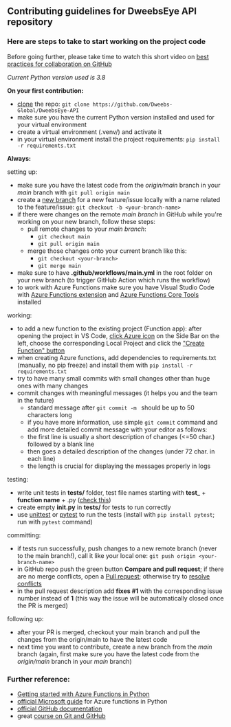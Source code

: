 ## Contributing guidelines for DweebsEye API repository 
### Here are steps to take to start working on the project code

Before going further, please take time to watch this short video on [best practices for collaboration on GitHub](https://www.coursera.org/lecture/introduction-git-github/best-practices-for-collaboration-6MVzC?utm_source=link&utm_medium=page_share&utm_content=vlp&utm_campaign=top_button)

*Current Python version used is 3.8*

**On your first contribution:**

- [clone](https://docs.github.com/en/github/creating-cloning-and-archiving-repositories/cloning-a-repository) the repo: `git clone https://github.com/Dweebs-Global/DweebsEye-API`
- make sure you have the current Python version installed and used for your virtual environment
- create a virtual environment (.venv/) and activate it
- in your virtual environment install the project requirements:
`pip install -r requirements.txt`
  
**Always:**

setting up:
- make sure you have the latest code from the *origin/main* branch in your *main* branch with `git pull origin main`
- create a [new branch](https://docs.github.com/en/github/collaborating-with-issues-and-pull-requests/about-branches) for a new feature/issue locally with a name related to the feature/issue: `git checkout -b <your-branch-name>`
- if there were changes on the remote *main branch* in GitHub while you're working on your new branch, follow these steps:
  - pull remote changes to your *main branch*:
    - `git checkout main`
    - `git pull origin main`
  - merge those changes onto your current branch like this:
    - `git checkout <your-branch>`
    - `git merge main`
- make sure to have **.github/workflows/main.yml** in the root folder on your new branch (to trigger GitHub Action which runs the workflow)
- to work with Azure Functions make sure you have Visual Studio Code with [Azure Functions extension](https://docs.microsoft.com/en-us/azure/includes/media/functions-install-vs-code-extension/vscode-install-extension.png) and [Azure Functions Core Tools](https://github.com/Azure/azure-functions-core-tools) installed

working:
- to add a new function to the existing project (Function app): after opening the project in VS Code, [click Azure icon](https://docs.microsoft.com/en-us/azure/includes/media/functions-install-vs-code-extension/azure-functions-window-vscode.png) on the Side Bar on the left, choose the corresponding Local Project and click the ["Create Function" button](https://docs.microsoft.com/en-us/azure/azure-functions/media/functions-develop-vs-code/create-function.png)
- when creating Azure functions, add dependencies to requirements.txt (manually, no pip freeze) and install them with `pip install -r requirements.txt`
- try to have many small commits with small changes other than huge ones with many changes
- commit changes with meaningful messages (it helps you and the team in the future)
  - standard message after `git commit -m ` should be up to 50 characters long
  - if you have more information, use simple `git commit` command and add more detailed commit message with your editor as follows: 
  - the first line is usually a short description of changes (<=50 char.) followed by a blank line
  - then goes a detailed description of the changes (under 72 char. in each line)
  - the length is crucial for displaying the messages properly in logs

testing:
- write unit tests in **tests/** folder, test file names starting with **test_** + **function name** + .py ([check this](https://docs.microsoft.com/en-us/azure/azure-functions/functions-reference-python#package-management))
- create empty **__init__.py** in **tests/** for tests to run correctly
- use [unittest](https://docs.python.org/3/library/unittest.html) or [pytest](https://docs.pytest.org/en/stable/) to run the tests (install with `pip install pytest`; run with `pytest` command)

committing:
- if tests run successfully, push changes to a new remote branch (never to the main branch!), call it like your local one:
`git push origin <your-branch-name>`
- in GitHub repo push the green button **Compare and pull request**; if there are no merge conflicts, open a [Pull request](https://docs.github.com/en/github/collaborating-with-issues-and-pull-requests/about-pull-requests); otherwise try to [resolve conflicts](https://docs.github.com/en/github/collaborating-with-issues-and-pull-requests/addressing-merge-conflicts)
- in the pull request description add **fixes #1** with the corresponding issue number instead of **1** (this way the issue will be automatically closed once the PR is merged)

following up:
- after your PR is merged, checkout your main branch and pull the changes from the origin/main to have the latest code
- next time you want to contribute, create a new branch from the *main* branch (again, first make sure you have the latest code from the *origin/main* branch in your *main* branch)



### Further reference:
- [Getting started with Azure Functions in Python](https://www.scalyr.com/blog/azure-functions-in-python-a-simple-introduction/)
- [official Microsoft guide](https://docs.microsoft.com/en-us/azure/azure-functions/functions-reference-python) for Azure functions in Python
- [official GitHub documentation](https://docs.github.com/en)
- great [course on Git and GitHub](https://www.coursera.org/learn/introduction-git-github)


